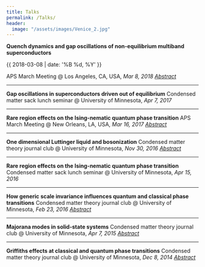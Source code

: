 ```yaml
---
title: Talks
permalink: /Talks/
header:
  image: "/assets/images/Venice_2.jpg"
---
```

<strong>Quench dynamics and gap oscillations of non-equilibrium multiband superconductors</strong>

<p class="page__meta"><i class="fa fa-clock-o" aria-hidden="true"></i> {{ 2018-03-08 | date: '%B %d, %Y' }}</p>

APS March Meeting @ Los Angeles, CA, USA, <em>Mar 8, 2018</em>
<em><a href="https://meetings.aps.org/Meeting/MAR18/Session/R31.3">Abstract</a></em>

<hr />

<strong>Gap oscillations in superconductors driven out of equilibrium</strong>
Condensed matter sack lunch seminar @ University of Minnesota, <em>Apr 7, 2017</em>

<hr />

<strong>Rare region effects on the Ising-nematic quantum phase transition</strong>
APS March Meeting @ New Orleans, LA, USA, <em>Mar 16, 2017</em>
<em><a href="http://meetings.aps.org/Meeting/MAR17/Session/R39.2">Abstract</a></em>

<hr />

<strong>One dimensional Luttinger liquid and bosonization</strong>
Condensed matter theory journal club @ University of Minnesota, <em>Nov 30, 2016</em>
<em><a href="http://www.physics.umn.edu/events/calendar/spa.all/2016/fall/calendar.html?item=44941">Abstract</a></em>

<hr />

<strong>Rare region effects on the Ising-nematic quantum phase transition</strong>
Condensed matter sack lunch seminar @ University of Minnesota, <em>Apr 15, 2016</em>

<hr />

<strong>How generic scale invariance influences quantum and classical phase transitions</strong>
Condensed matter theory journal club @ University of Minnesota, <em>Feb 23, 2016</em>
<em><a href="http://www.physics.umn.edu/events/calendar/spa.all/2016/spring/calendar.html?item=40371">Abstract</a></em>

<hr />

<strong>Majorana modes in solid-state systems</strong>
Condensed matter theory journal club @ University of Minnesota, <em>Apr 7, 2015</em>
<a href="http://www.physics.umn.edu/events/calendar/spa.all/2015/spring/calendar.html?item=34381"><em>Abstract</em></a>

<hr />

<strong>Griffiths effects at classical and quantum phase transitions</strong>
Condensed matter theory journal club @ University of Minnesota, <em>Dec 8, 2014</em>
<em><a href="http://www.physics.umn.edu/events/calendar/spa.all/2014/fall/calendar.html?item=32121">Abstract</a></em>
